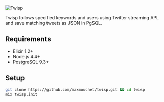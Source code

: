 ![Twisp](http://i.imgbox.com/52TO2ziT.png)

Twisp follows specified keywords and users using Twitter streaming API, and save matching tweets as JSON in PgSQL.

## Requirements

- Elixir 1.2+
- Node.js 4.4+
- PostgreSQL 9.3+

## Setup

```bash
git clone https://github.com/maxmouchet/twisp.git && cd twisp
mix twisp.init
```
